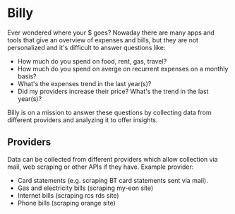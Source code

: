 # Billy
Ever wondered where your $ goes? Nowaday there are many apps and tools that give an overview
of expenses and bills, but they are not personalized and it's difficult to answer questions like:
* How much do you spend on food, rent, gas, travel? 
* How much do you spend on averge on recurrent expenses on a monthly basis?
* What's the expenses trend in the last year(s)?
* Did my providers increase their price? What's the trend in the last year(s)?

Billy is on a mission to answer these questions by collecting data from different providers and analyzing it
to offer insights.

## Providers

Data can be collected from different providers which allow collection via mail, web scraping or other APIs if they have.
Example provider:
* Card statements (e.g. scraping BT card statements sent via mail).
* Gas and electricity bills (scraping my-eon site)
* Internet bills (scraping rcs rds site)
* Phone bills (scraping orange site)

